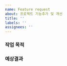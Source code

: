 ```yaml
---
name: Feature request
about: 프로젝트 기능추가 및 개선
title: ''
labels: ''
assignees: ''
---
```


### 작업 목적

### 예상결과
